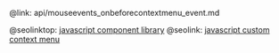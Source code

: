 @link: api/mouseevents_onbeforecontextmenu_event.md

@seolinktop: [javascript component library](https://webix.com)
@seolink: [javascript custom context menu](https://webix.com/widget/contextmenu/)